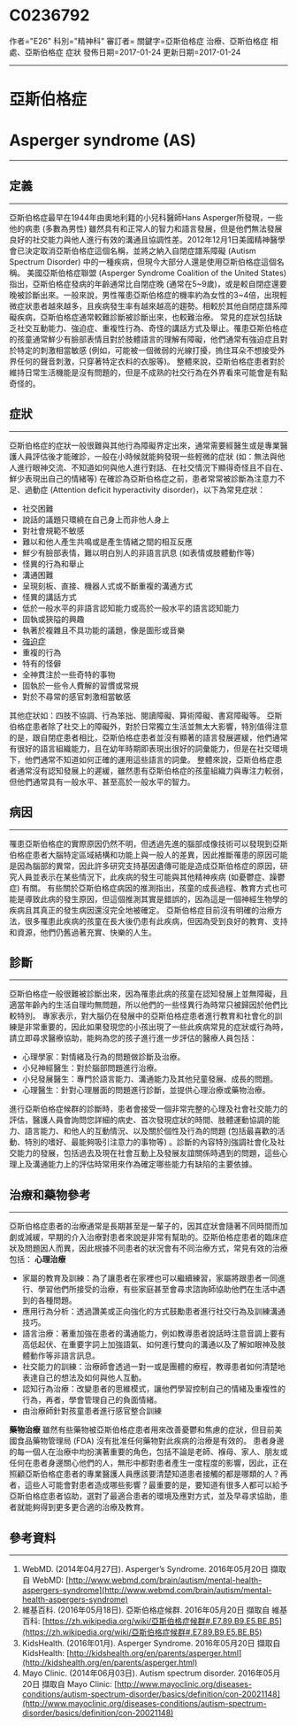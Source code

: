 # C0236792
作者="E26"
科別="精神科"
審訂者=
關鍵字=亞斯伯格症 治療、亞斯伯格症 相處、亞斯伯格症 症狀
發佈日期=2017-01-24
更新日期=2017-01-24

----------
# 亞斯伯格症
# Asperger syndrome (AS)
----------
## 定義
----------

亞斯伯格症最早在1944年由奧地利籍的小兒科醫師Hans Asperger所發現，一些他的病患 (多數為男性) 雖然具有和正常人的智力和語言發展，但是他們無法發展良好的社交能力與他人進行有效的溝通且協調性差。2012年12月1日美國精神醫學會已決定取消亞斯伯格症這個名稱，並將之納入自閉症譜系障礙 (Autism Spectrum Disorder) 中的一種疾病，但現今大部分人還是使用亞斯伯格症這個名稱。
美國亞斯伯格症聯盟 (Asperger Syndrome Coalition of the United States) 指出，亞斯伯格症發病的年齡通常比自閉症晚 (通常在5~9歲)，或是較自閉症還要晚被診斷出來。一般來說，男性罹患亞斯伯格症的機率約為女性的3~4倍，出現輕微症狀患者越來越多，且疾病發生率有越來越高的趨勢。相較於其他自閉症譜系障礙疾病，亞斯伯格症通常較難診斷被診斷出來，也較難治療。
常見的症狀包括缺乏社交互動能力、強迫症、重複性行為、奇怪的講話方式及舉止。罹患亞斯伯格症的孩童通常鮮少有臉部表情且對於肢體語言的理解有障礙，他們通常有強迫症且對於特定的刺激相當敏感 (例如，可能被一個微弱的光線打擾，摀住耳朵不想接受外界任何的聲音刺激，只穿著特定衣料的衣服等)。
整體來說，亞斯伯格症患者對於維持日常生活機能是沒有問題的，但是不成熟的社交行為在外界看來可能會是有點奇怪的。

## 症狀
----------

亞斯伯格症的症狀一般很難與其他行為障礙界定出來，通常需要經醫生或是專業醫護人員評估後才能確診，一般在小時候就能夠發現一些輕微的症狀 (如：無法與他人進行眼神交流、不知道如何與他人進行對話、在社交情況下顯得奇怪且不自在、鮮少表現出自己的情緒等) 在確診為亞斯伯格症之前，患者常常被診斷為注意力不足、過動症 (Attention deficit hyperactivity disorder)，以下為常見症狀：

- 社交困難
- 說話的議題只環繞在自己身上而非他人身上
- 對社會規範不敏感
- 難以和他人產生共鳴或是產生情緒之間的相互反應
- 鮮少有臉部表情，難以明白別人的非語言訊息 (如表情或肢體動作等)
- 怪異的行為和舉止
- 溝通困難
- 呈現刻板、直接、機器人式或不斷重複的溝通方式
- 怪異的講話方式
- 低於一般水平的非語言認知能力或高於一般水平的語言認知能力
- 固執或狹隘的興趣
- 執著於複雜且不具功能的議題，像是圖形或音樂
- [強迫症](C0028768)
- 重複的行為
- 特有的怪僻
- 全神貫注於一些奇特的事物
- 固執於一些令人費解的習慣或常規
- 對於不尋常的感官刺激相當敏感

其他症狀如：四肢不協調、行為笨拙、閱讀障礙、算術障礙、書寫障礙等。
亞斯伯格症患者除了社交上的障礙外，對於日常獨立生活並無太大影響，特別值得注意的是，跟自閉症患者相比，亞斯伯格症患者並沒有顯著的語言發展遲緩，他們通常有很好的語言組織能力，且在幼年時期即表現出很好的詞彙能力，但是在社交環境下，他們通常不知道如何正確的運用這些語言的詞彙。
整體來說，亞斯伯格症患者通常沒有認知發展上的遲緩，雖然患有亞斯伯格症的孩童組織力與專注力較弱，但他們通常具有一般水平、甚至高於一般水平的智力。

## 病因
----------

罹患亞斯伯格症的實際原因仍然不明，但透過先進的腦部成像技術可以發現到亞斯伯格症患者大腦特定區域結構和功能上與一般人的差異，因此推斷罹患的原因可能是因為腦部的異常，因此許多研究支持基因遺傳可能是造成亞斯伯格症的原因，研究人員並表示在某些情況下，此疾病的發生可能與其他精神疾病 (如憂鬱症、躁鬱症) 有關。
有些關於亞斯伯格症病因的推測指出，孩童的成長過程、教育方式也可能是導致此病的發生原因，但這個推測其實是錯誤的，因為這是一個神經生物學的疾病且其真正的發生病因還沒完全地被確定。
亞斯伯格症目前沒有明確的治療方法，很多罹患此疾病的孩童在長大後仍患有此疾病，但因為受到良好的教育、支持和資源，他們仍舊過著充實、快樂的人生。

## 診斷
----------

亞斯伯格症一般很難被診斷出來，因為罹患此病的孩童在認知發展上並無障礙，且適當年齡內的生活自理均無問題，所以他們的一些怪異行為時常只被歸因於他們比較特別。
專家表示，對大腦仍在發展中的亞斯伯格症患者進行教育和社會化的訓練是非常重要的，因此如果發現您的小孩出現了一些此疾病常見的症狀或行為時，請立即尋求醫療協助，能夠為您的孩子進行進一步評估的醫療人員包括：

- 心理學家：對情緒及行為的問題做診斷及治療。
- 小兒神經醫生：對於腦部問題進行治療。
- 小兒發展醫生：專門於語言能力、溝通能力及其他兒童發展、成長的問題。
- 心理醫生：針對心理層面的問題進行診斷，並提供心理治療或藥物治療。

進行亞斯伯格症候群的診斷時，患者會接受一個非常完整的心理及社會社交能力的評估，醫護人員會詢問您詳細的病史、首次發現症狀的時間、肢體運動協調的能力、語言能力、和他人的互動情況、以及關於個性及行為的問題 (包括最喜歡的活動、特別的嗜好、最能夠吸引注意力的事物等) 。診斷的內容特別強調社會化及社交能力的發展，包括過去及現在社會互動上及發展友誼關係時遇到的問題，這些心理上及溝通能力上的評估時常用來作為確定哪些能力有缺陷的主要依據。

## 治療和藥物參考
----------

亞斯伯格症患者的治療通常是長期甚至是一輩子的，因其症狀會隨著不同時間而加劇或減緩，早期的介入治療對患者來說是非常有幫助的。亞斯伯格症患者的臨床症狀及問題因人而異，因此根據不同患者的狀況會有不同治療方式，常見有效的治療包括：
**心理治療**

- 家屬的教育及訓練：為了讓患者在家裡也可以繼續練習，家屬將跟患者一同進行、學習他們所接受的治療，有些家庭甚至會尋求諮詢師協助他們在生活中遇到的各種問題。
- 應用行為分析：透過讚美或正向強化的方式鼓勵患者進行社交行為及訓練溝通技巧。
- 語言治療：著重加強在患者的溝通能力，例如教導患者說話時注意音調上要有高低起伏、在重要字詞上加強語氣、如何進行雙向的溝通以及了解如眼神及肢體動作等非語言訊息。
- 社交能力的訓練：治療師會透過一對一或是團體的療程，教導患者如何清楚地表達自己的想法及如何與他人互動。
- 認知行為治療：改變患者的思維模式，讓他們學習控制自己的情緒及重複性的行為，再者，學會管理自己的負面情緒。
- 由治療師針對孩童患者進行感官整合訓練

**藥物治療**
雖然有些藥物被亞斯伯格症患者用來改善憂鬱和焦慮的症狀，但目前美國食品藥物管理局 (FDA) 沒有批准任何藥物對此疾病的治療是有效的。
患者身邊的每一個人在治療中均扮演著重要的角色，包括不論是老師、褓母、家人、朋友或任何在患者身邊關心他們的人，無形中都對患者產生一度程度的影響，因此，正在照顧亞斯伯格症患者的專業醫護人員應該要清楚知道患者接觸的都是哪類的人？再者，這些人可能會對患者造成哪些影響？最重要的是，要知道有很多人都可以給予亞斯伯格症患者協助，選對了最適合患者的環境及應對方式，並及早尋求協助，患者就能夠得到更多更合適的治療及教育。

## 參考資料
----------
1. WebMD. (2014年04月27日). Asperger’s Syndrome. 2016年05月20日 擷取自 WebMD: [http://www.webmd.com/brain/autism/mental-health-aspergers-syndrome](http://www.webmd.com/brain/autism/mental-health-aspergers-syndrome)
2. 維基百科. (2016年05月18日). 亞斯伯格症候群. 2016年05月20日 擷取自 維基百科: [https://zh.wikipedia.org/wiki/亞斯伯格症候群#.E7.89.B9.E5.BE.B5](https://zh.wikipedia.org/wiki/亞斯伯格症候群#.E7.89.B9.E5.BE.B5)
3. KidsHealth. (2016年01月). Asperger Syndrome. 2016年05月20日 擷取自 KidsHealth: [http://kidshealth.org/en/parents/asperger.html](http://kidshealth.org/en/parents/asperger.html)
4. Mayo Clinic. (2014年06月03日). Autism spectrum disorder. 2016年05月20日 擷取自 Mayo Clinic: [http://www.mayoclinic.org/diseases-conditions/autism-spectrum-disorder/basics/definition/con-20021148](http://www.mayoclinic.org/diseases-conditions/autism-spectrum-disorder/basics/definition/con-20021148)

